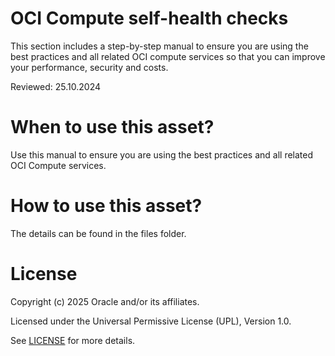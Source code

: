 # OCI Compute self-health checks

This section includes a step-by-step manual to ensure you are using the best practices and all related OCI compute services so that you can improve your performance, security and costs.

Reviewed: 25.10.2024
 
# When to use this asset?
 
Use this manual to ensure you are using the best practices and all related OCI Compute services.
 
# How to use this asset?
 
The details can be found in the files folder.
 
# License
 
Copyright (c) 2025 Oracle and/or its affiliates.
 
Licensed under the Universal Permissive License (UPL), Version 1.0.
 
See [LICENSE](https://github.com/oracle-devrel/technology-engineering/blob/main/LICENSE) for more details.






